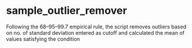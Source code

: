 # sample_outlier_remover
Following the 68–95–99.7 empirical rule, the script removes outliers based on no. of standard deviation entered as cutoff and calculated the mean of values satisfying the condition
